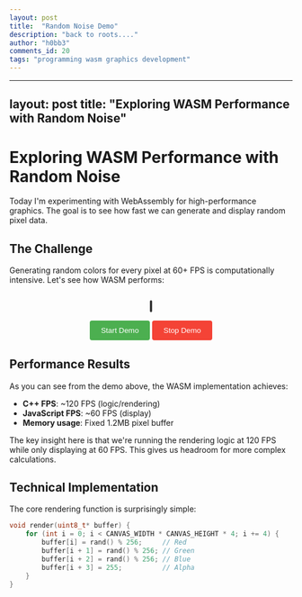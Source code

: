 ```yaml
---
layout: post
title:  "Random Noise Demo"
description: "back to roots...."
author: "h0bb3"
comments_id: 20
tags: "programming wasm graphics development"
---
```


---
layout: post
title: "Exploring WASM Performance with Random Noise"
---

# Exploring WASM Performance with Random Noise

Today I'm experimenting with WebAssembly for high-performance graphics. The goal is to see how fast we can generate and display random pixel data.

## The Challenge

Generating random colors for every pixel at 60+ FPS is computationally intensive. Let's see how WASM performs:

<div style="text-align: center; margin: 30px 0;">
  <canvas id="demo-canvas" width="640" height="480" style="border: 2px solid #333; border-radius: 8px;"></canvas>
  <br><br>
  <button onclick="startDemo()" style="padding: 10px 20px; background: #4CAF50; color: white; border: none; border-radius: 4px; cursor: pointer;">Start Demo</button>
  <button onclick="stopDemo()" style="padding: 10px 20px; background: #f44336; color: white; border: none; border-radius: 4px; cursor: pointer;">Stop Demo</button>
</div>

## Performance Results

As you can see from the demo above, the WASM implementation achieves:

- **C++ FPS**: ~120 FPS (logic/rendering)
- **JavaScript FPS**: ~60 FPS (display)
- **Memory usage**: Fixed 1.2MB pixel buffer

The key insight here is that we're running the rendering logic at 120 FPS while only displaying at 60 FPS. This gives us headroom for more complex calculations.

## Technical Implementation

The core rendering function is surprisingly simple:

```cpp
void render(uint8_t* buffer) {
    for (int i = 0; i < CANVAS_WIDTH * CANVAS_HEIGHT * 4; i += 4) {
        buffer[i] = rand() % 256;     // Red
        buffer[i + 1] = rand() % 256; // Green
        buffer[i + 2] = rand() % 256; // Blue
        buffer[i + 3] = 255;          // Alpha
    }
}
```

<script src="/assets/wasm-demos/random-noise/demo.js"></script>
<script>
let wasmModule = null;
let isRunning = false;

// Your demo initialization code here
function startDemo() {
    if (wasmModule && wasmModule._initDemo) {
        wasmModule._initDemo();
        isRunning = true;
    }
}

function stopDemo() {
    if (wasmModule && wasmModule._stopDemo) {
        wasmModule._stopDemo();
        isRunning = false;
    }
}

// Initialize when page loads
window.addEventListener('load', () => {
    // Your WASM initialization code
});
</script>
